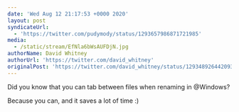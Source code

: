 ```yaml
---
date: 'Wed Aug 12 21:17:53 +0000 2020'
layout: post
syndicateUrl:
  - 'https://twitter.com/pudymody/status/1293657986871721985'
media:
  - /static/stream/EfNla6bWsAUFDjN.jpg
authorName: David Whitney
authorUrl: 'https://twitter.com/david_whitney'
originalPost: 'https://twitter.com/david_whitney/status/1293489264420937728'
---
```

Did you know that you can tab between files when renaming in @Windows?

Because you can, and it saves a lot of time :) 